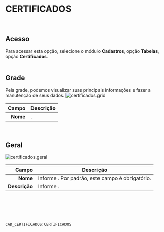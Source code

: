 # CERTIFICADOS
<br>

## Acesso
Para acessar esta opção, selecione o módulo **Cadastros**, opção **Tabelas**, opção **Certificados**.
<br>
<br>

## Grade
Pela grade, podemos visualizar suas principais informações e fazer a manutenção de seus dados.
![certificados.grid](https://raw.githubusercontent.com/netforcews/docs-siscom/master/cadastros/imagens/certificados.grid.png)

Campo | Descrição
--:|---
**Nome** | .
<br>

## Geral
![certificados.geral](https://raw.githubusercontent.com/netforcews/docs-siscom/master/cadastros/imagens/certificados.geral.png)

Campo | Descrição
--:|---
**Nome** | Informe . Por padrão, este campo é obrigatório.
**Descrição** | Informe .
<br>
<br>
<br>
<br>

```CAD_CERTIFICADOS:CERTIFICADOS```
